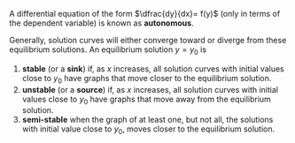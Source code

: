 A differential equation of the form $\dfrac{dy}{dx}= f(y)$ (only in terms of the dependent variable) is known as **autonomous**.

Generally, solution curves will either converge toward or diverge from these equilibrium solutions.
An equilibrium solution $y=y_0$ is

1) **stable** (or a **sink**) if, as $x$ increases, all solution curves with initial values close to $y_0$ have graphs that move closer to the equilibrium solution.
2) **unstable** (or a **source**) if, as $x$ increases, all solution curves with initial values close to $y_0$ have graphs that move away from the equilibrium solution.
3) **semi-stable** when the graph of at least one, but not all, the solutions with initial value close to $y_0$, moves closer to the equilibrium solution.
